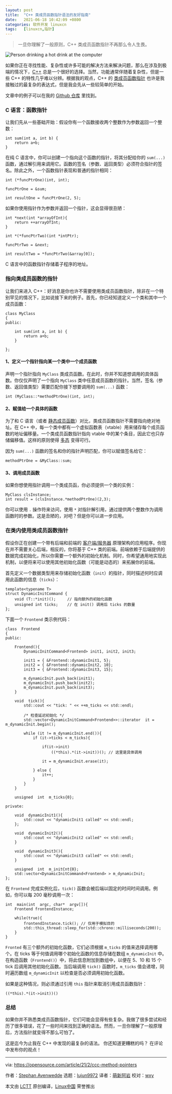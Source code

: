 ```yaml
---
layout: post
title:	"C++ 类成员函数指针语法的友好指南"
date:	2021-06-18 10:42:09 +0800 
categories:	软件开发 linuxcn 
tags:	[linuxcn,指针]
---
```




> 
> 一旦你理解了一般原则，C++ 类成员函数指针不再那么令人生畏。
> 
> 
> 


![](/Asserts/Images/album/202106/18/104200rm48h22eghehg2p3.jpg "Person drinking a hot drink at the computer")


如果你正在寻找性能、复杂性或许多可能的解决方法来解决问题，那么在涉及到极端的情况下，[C++](https://en.wikipedia.org/wiki/C++) 总是一个很好的选择。当然，功能通常伴随着复杂性，但是一些 C++ 的特性几乎难以分辨。根据我的观点，C++ 的 [类成员函数指针](https://en.wikipedia.org/wiki/Function_pointer#Method_pointers) 也许是我接触过的最复杂的表达式，但是我会先从一些较简单的开始。


文章中的例子可以在我的 [Github 仓库](https://github.com/hANSIc99/worst_possible_syntax) 里找到。


### C 语言：函数指针


让我们先从一些基础开始：假设你有一个函数接收两个整数作为参数返回一个整数：



```
int sum(int a, int b) {
    return a+b;
}

```

在纯 C 语言中，你可以创建一个指向这个函数的指针，将其分配给你的 `sum(...)` 函数，通过解引用来调用它。函数的签名（参数、返回类型）必须符合指针的签名。除此之外，一个函数指针表现和普通的指针相同：



```
int (*funcPtrOne)(int, int);

funcPtrOne = &sum;

int resultOne = funcPtrOne(2, 5);

```

如果你使用指针作为参数并返回一个指针，这会显得很丑陋：



```
int *next(int *arrayOfInt){
    return ++arrayOfInt;
}

int *(*funcPtrTwo)(int *intPtr);

funcPtrTwo = &next;

int resultTwo = *funcPtrTwo(&array[0]);

```

C 语言中的函数指针存储着子程序的地址。


### 指向类成员函数的指针


让我们来进入 C++：好消息是你也许不需要使用类成员函数指针，除非在一个特别罕见的情况下，比如说接下来的例子。首先，你已经知道定义一个类和其中一个成员函数：



```
class MyClass
{
public:

    int sum(int a, int b) {
        return a+b;
    }

};

```

#### 1、定义一个指针指向某一个类中一个成员函数


声明一个指针指向 `MyClass` 类成员函数。在此时，你并不知道想调用的具体函数。你仅仅声明了一个指向 `MyClass` 类中任意成员函数的指针。当然，签名（参数、返回值类型）需要匹配你接下想要调用的 `sum(...)` 函数：



```
int (MyClass::*methodPtrOne)(int, int);

```

#### 2、赋值给一个具体的函数


为了和 C 语言（或者 [静态成员函数](https://en.wikipedia.org/wiki/Static_(keyword)#Static_method)）对比，类成员函数指针不需要指向绝对地址。在 C++ 中，每一个类中都有一个虚拟函数表（vtable）用来储存每个成员函数的地址偏移量。一个类成员函数指针指向 vtable 中的某个条目，因此它也只存储偏移值。这样的原则使得 [多态](https://en.wikipedia.org/wiki/Dynamic_dispatch) 变得可行。


因为 `sum(...)` 函数的签名和你的指针声明匹配，你可以赋值签名给它：



```
methodPtrOne = &MyClass::sum;

```

#### 3、调用成员函数


如果你想使用指针调用一个类成员函，你必须提供一个类的实例：



```
MyClass clsInstance;
int result = (clsInstance.*methodPtrOne)(2,3);

```

你可以使用 `.` 操作符来访问，使用 `*` 对指针解引用，通过提供两个整数作为调用函数时的参数。这是丑陋的，对吧？但是你可以进一步应用。


### 在类内使用类成员函数指针


假设你正在创建一个带有后端和前端的 [客户端/服务器](https://en.wikipedia.org/wiki/Client%E2%80%93server_model) 原理架构的应用程序。你现在并不需要关心后端，相反的，你将基于 C++ 类的前端。前端依赖于后端提供的数据完成初始化，所以你需要一个额外的初始化机制。同时，你希望通用地实现此机制，以便将来可以使用其他初始化函数（可能是动态的）来拓展你的前端。


首先定义一个数据类型用来存储初始化函数（`init`）的指针，同时描述何时应调用此函数的信息（`ticks`）：



```
template<typename T>
struct DynamicInitCommand {
    void (T::*init)();     // 指向额外的初始化函数
    unsigned int ticks;    // 在 init() 调用后 ticks 的数量
};

```

下面一个 `Frontend` 类示例代码：



```
class  Frontend
{
public:

    Frontend(){
        DynamicInitCommand<Frontend> init1, init2, init3;

        init1 = { &Frontend::dynamicInit1, 5};
        init2 = { &Frontend::dynamicInit2, 10};
        init3 = { &Frontend::dynamicInit3, 15};

        m_dynamicInit.push_back(init1);
        m_dynamicInit.push_back(init2);
        m_dynamicInit.push_back(init3);
    }
   
    void  tick(){
        std::cout << "tick: " << ++m_ticks << std::endl;
       
        /* 检查延迟初始化 */
        std::vector<DynamicInitCommand<Frontend>>::iterator  it = m_dynamicInit.begin();

        while (it != m_dynamicInit.end()){
            if (it->ticks < m_ticks){
                 
                if(it->init)
                    ((*this).*(it->init))(); // 这里是具体调用

                it = m_dynamicInit.erase(it);

            } else {
                it++;
            }
        }
    }
   
    unsigned  int  m_ticks{0};
   
private:

    void  dynamicInit1(){
        std::cout << "dynamicInit1 called" << std::endl;
    };

    void  dynamicInit2(){
        std::cout << "dynamicInit2 called" << std::endl;
    }

    void  dynamicInit3(){
        std::cout << "dynamicInit3 called" << std::endl;
    }

    unsigned  int  m_initCnt{0};
    std::vector<DynamicInitCommand<Frontend> > m_dynamicInit;
};

```

在 `Frontend` 完成实例化后，`tick()` 函数会被后端以固定的时间时间调用。例如，你可以每 200 毫秒调用一次：



```
int  main(int  argc, char*  argv[]){
    Frontend frontendInstance;

    while(true){
        frontendInstance.tick(); // 仅用于模拟目的
        std::this_thread::sleep_for(std::chrono::milliseconds(200));
    }
}

```

`Fronted` 有三个额外的初始化函数，它们必须根据 `m_ticks` 的值来选择调用哪个。在 ticks 等于何值调用哪个初始化函数的信息存储在数组 `m_dynamicInit` 中。在构造函数（`Frontend()`）中，将此信息附加到数组中，以便在 5、10 和 15 个 tick 后调用其他初始化函数。当后端调用 `tick()` 函数时，`m_ticks` 值会递增，同时遍历数组 `m_dynamicInit` 以检查是否必须调用初始化函数。


如果是这种情况，则必须通过引用 `this` 指针来取消引用成员函数指针：



```
((*this).*(it->init))()

```

### 总结


如果你并不熟悉类成员函数指针，它们可能会显得有些复杂。我做了很多尝试和经历了很多错误，花了一些时间来找到正确的语法。然而，一旦你理解了一般原理后，方法指针就变得不那么可怕了。


这是迄今为止我在 C++ 中发现的最复杂的语法。 你还知道更糟糕的吗？ 在评论中发布你的观点！




---


via: <https://opensource.com/article/21/2/ccc-method-pointers>


作者：[Stephan Avenwedde](https://opensource.com/users/hansic99) 选题：[lujun9972](https://github.com/lujun9972) 译者：[萌新阿岩](https://github.com/mengxinayan) 校对：[wxy](https://github.com/wxy)


本文由 [LCTT](https://github.com/LCTT/TranslateProject) 原创编译，[Linux中国](https://linux.cn/) 荣誉推出
